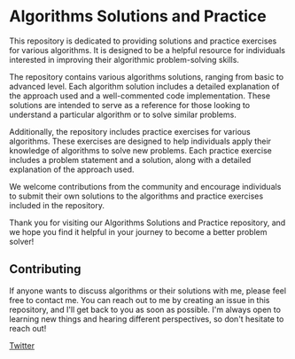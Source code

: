 # Algorithms Solutions and Practice

This repository is dedicated to providing solutions and practice exercises for various algorithms. It is designed to be a helpful resource for individuals interested in improving their algorithmic problem-solving skills.

The repository contains various algorithms solutions, ranging from basic to advanced level. Each algorithm solution includes a detailed explanation of the approach used and a well-commented code implementation. These solutions are intended to serve as a reference for those looking to understand a particular algorithm or to solve similar problems.

Additionally, the repository includes practice exercises for various algorithms. These exercises are designed to help individuals apply their knowledge of algorithms to solve new problems. Each practice exercise includes a problem statement and a solution, along with a detailed explanation of the approach used.

We welcome contributions from the community and encourage individuals to submit their own solutions to the algorithms and practice exercises included in the repository.

Thank you for visiting our Algorithms Solutions and Practice repository, and we hope you find it helpful in your journey to become a better problem solver!

## Contributing

If anyone wants to discuss algorithms or their solutions with me, please feel free to contact me. You can reach out to me by creating an issue in this repository, and I'll get back to you as soon as possible. I'm always open to learning new things and hearing different perspectives, so don't hesitate to reach out!

[Twitter](https://twitter.com/0xDeerah)
